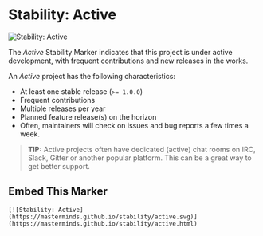 # Stability: Active

![Stability: Active](https://masterminds.github.io/stability/active.svg)

The *Active* Stability Marker indicates that this project is under
active development, with frequent contributions and new releases in the
works.

An *Active* project has the following characteristics:

- At least one stable release (`>= 1.0.0`)
- Frequent contributions
- Multiple releases per year
- Planned feature release(s) on the horizon
- Often, maintainers will check on issues and bug reports a few times a
  week.

> **TIP:** Active projects often have dedicated (active) chat rooms on
> IRC, Slack, Gitter or another popular platform. This can be a great
> way to get better support.

## Embed This Marker

```
[![Stability: Active](https://masterminds.github.io/stability/active.svg)](https://masterminds.github.io/stability/active.html)
```
